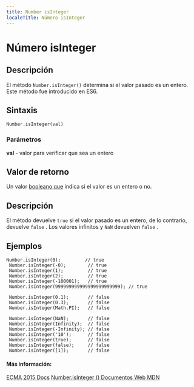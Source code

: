 ```yaml
---
title: Number isInteger
localeTitle: Número isInteger
---
```

# Número isInteger

## Descripción

El método `Number.isInteger()` determina si el valor pasado es un entero. Este método fue introducido en ES6.

## Sintaxis

`Number.isInteger(val)`

### Parámetros

**val** - valor para verificar que sea un entero

## Valor de retorno

Un valor [booleano que](https://guide.freecodecamp.org/javascript/booleans) indica si el valor es un entero o no.

## Descripción

El método devuelve `true` si el valor pasado es un entero, de lo contrario, devuelve `false` . Los valores infinitos y `NaN` devuelven `false` .

## Ejemplos
```
Number.isInteger(0);         // true 
 Number.isInteger(-0);        // true 
 Number.isInteger(1);         // true 
 Number.isInteger(2);         // true 
 Number.isInteger(-100001);   // true 
 Number.isInteger(999999999999999999999999); // true 
 
 Number.isInteger(0.1);       // false 
 Number.isInteger(0.3);       // false 
 Number.isInteger(Math.PI);   // false 
 
 Number.isInteger(NaN);       // false 
 Number.isInteger(Infinity);  // false 
 Number.isInteger(-Infinity); // false 
 Number.isInteger('10');      // false 
 Number.isInteger(true);      // false 
 Number.isInteger(false);     // false 
 Number.isInteger([1]);       // false 
```

#### Más información:

[ECMA 2015 Docs](https://www.ecma-international.org/ecma-262/6.0/#sec-number.isinteger) [Number.isInteger () Documentos Web MDN](https://developer.mozilla.org/en-US/docs/Web/JavaScript/Reference/Global_Objects/Number/isInteger)